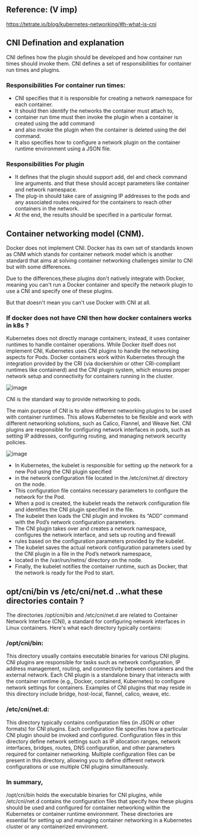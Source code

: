 ## Reference: (V imp)
https://tetrate.io/blog/kubernetes-networking/#h-what-is-cni

## CNI Defination and explanation 
CNI defines how the plugin should be developed and how container run times should invoke them.
CNI defines a set of responsibilities for container run times and plugins.

### Responsibilities For container run times:
- CNI specifies that it is responsible for creating a network namespace for each container.
- It should then identify the networks the container must attach to,
- container run time must then invoke the plugin when a container is created using the add command
- and also invoke the plugin when the container is deleted using the del command.
- It also specifies how to configure a network plugin on the container runtime environment using a JSON file.

### Responsibilities For plugin
- It defines that the plugin should support add, del and check command line arguments.
  and that these should accept parameters like container and network namespace.
- The plug-in should take care of assigning IP addresses to the pods
  and any associated routes required for the containers to reach other containers in the network.
- At the end, the results should be specified in a particular format.


## Container networking model (CNM).
Docker does not implement CNI. Docker has its own set of standards known as CNM which stands for container network model
which is another standard that aims at solving container networking challenges similar to CNI but with some differences.

Due to the differences,these plugins don't natively integrate with Docker,
meaning you can't run a Docker container and specify the network plugin to use a CNI and specify one of these plugins.

But that doesn't mean you can't use Docker with CNI at all.

### If docker does not have CNI then how docker containers works in k8s ?
Kubernetes does not directly manage containers; instead, it uses container runtimes to handle container operations. 
While Docker itself does not implement CNI, Kubernetes uses CNI plugins to handle the networking aspects for Pods. Docker containers work within Kubernetes through the integration provided by the CRI (via dockershim or other CRI-compliant runtimes like containerd) and the CNI plugin system, which ensures proper network setup and connectivity for containers running in the cluster. 

![image](https://github.com/MeSabya/Kubernetes/assets/33947539/c8ada07e-d326-4847-aed0-e6dac49c7921)


CNI is the standard way to provide networking to pods.

The main purpose of CNI is to allow different networking plugins to be used with container runtimes. This allows Kubernetes to be flexible and work with different networking solutions, such as Calico, Flannel, and Weave Net. CNI plugins are responsible for configuring network interfaces in pods, 
such as setting IP addresses, configuring routing, and managing network security policies.

![image](https://github.com/MeSabya/Kubernetes/assets/33947539/5f9e2e06-8bf5-4e3b-bb75-e4a8f3312b03)

- In Kubernetes, the kubelet is responsible for setting up the network for a new Pod using the CNI plugin specified
- in the network configuration file located in the /etc/cni/net.d/ directory on the node.
- This configuration file contains necessary parameters to configure the network for the Pod.
- When a pod is created, the kubelet reads the network configuration file and identifies the CNI plugin specified in the file.
- The kubelet then loads the CNI plugin and invokes its “ADD” command with the Pod’s network configuration parameters.
- The CNI plugin takes over and creates a network namespace, configures the network interface, and sets up routing and firewall
- rules based on the configuration parameters provided by the kubelet.
- The kubelet saves the actual network configuration parameters used by the CNI plugin in a file in the Pod’s network namespace,
- located in the /var/run/netns/ directory on the node.
- Finally, the kubelet notifies the container runtime, such as Docker, that the network is ready for the Pod to start.

## opt/cni/bin vs /etc/cni/net.d ..what these directories contain ?

The directories /opt/cni/bin and /etc/cni/net.d are related to Container Network Interface (CNI), 
a standard for configuring network interfaces in Linux containers. Here's what each directory typically contains:

### /opt/cni/bin:

This directory usually contains executable binaries for various CNI plugins.
CNI plugins are responsible for tasks such as network configuration, IP address management, routing, and connectivity between containers and the external network.
Each CNI plugin is a standalone binary that interacts with the container runtime (e.g., Docker, containerd, Kubernetes) to configure network settings for containers.
Examples of CNI plugins that may reside in this directory include bridge, host-local, flannel, calico, weave, etc.

### /etc/cni/net.d:

This directory typically contains configuration files (in JSON or other formats) for CNI plugins.
Each configuration file specifies how a particular CNI plugin should be invoked and configured.
Configuration files in this directory define network settings such as IP allocation ranges, network interfaces, bridges, routes, DNS configuration, and other parameters required for container networking.
Multiple configuration files can be present in this directory, allowing you to define different network configurations or use multiple CNI plugins simultaneously.

### In summary, 
/opt/cni/bin holds the executable binaries for CNI plugins, while /etc/cni/net.d contains the configuration files that specify 
how these plugins should be used and configured for container networking within the Kubernetes or container runtime environment. 
These directories are essential for setting up and managing container networking in a Kubernetes cluster or any containerized environment.



